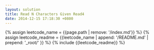 ```yaml
---
layout: solution
title: Read N Characters Given Read4 
date: 2014-12-15 17:18:30 +0800
---
```

{% assign leetcode_name = {{page.path | remove: '/index.md'}}  %}
{% assign leetcode_readme = {{leetcode_name | append: '/README.md' | prepend: '_root/' }}  %}
{% include {{leetcode_readme}} %}
